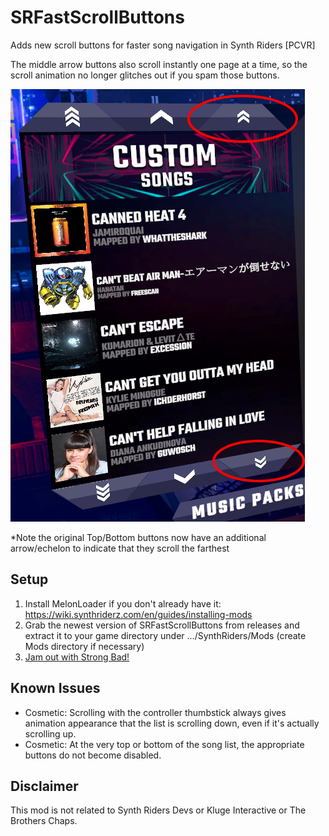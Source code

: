 # SRFastScrollButtons

Adds new scroll buttons for faster song navigation in Synth Riders [PCVR]

The middle arrow buttons also scroll instantly one page at a time, so the scroll animation no longer glitches out if you spam those buttons.

![preview](preview.png)

*Note the original Top/Bottom buttons now have an additional arrow/echelon to indicate that they scroll the farthest

## Setup
1. Install MelonLoader if you don't already have it:  https://wiki.synthriderz.com/en/guides/installing-mods
2. Grab the newest version of SRFastScrollButtons from releases and extract it to your game directory under .../SynthRiders/Mods (create Mods directory if necessary)
3. [Jam out with Strong Bad!](https://homestarrunner.com/assets/sbemails/sounds/scrollsong3_10.mp3)

## Known Issues
* Cosmetic: Scrolling with the controller thumbstick always gives animation appearance that the list is scrolling down, even if it's actually scrolling up.
* Cosmetic: At the very top or bottom of the song list, the appropriate buttons do not become disabled.

## Disclaimer
This mod is not related to Synth Riders Devs or Kluge Interactive or The Brothers Chaps.
